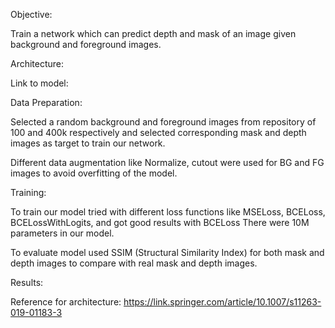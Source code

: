 Objective:

Train a network which can predict depth and mask of an image given background and foreground images.

Architecture:

Link to model:

Data Preparation:

Selected a random background and foreground images from repository of 100 and 400k respectively and selected corresponding mask and depth images as target to train our network.

Different data augmentation like Normalize, cutout were used for BG and FG images to avoid overfitting of the model.

Training:

To train our model tried with different loss functions like MSELoss, BCELoss, BCELossWithLogits, and got good results with BCELoss
There were 10M parameters in our model.

To evaluate model used SSIM (Structural Similarity Index) for both mask and depth images to compare with real mask and depth images.

Results:

Reference for architecture:
https://link.springer.com/article/10.1007/s11263-019-01183-3

